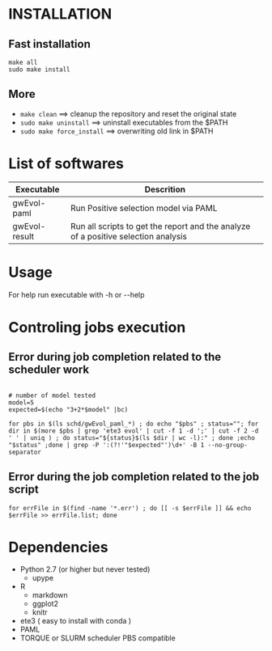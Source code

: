 # INSTALLATION

## Fast installation

```
make all  
sudo make install  
```
## More

* `make clean` 	==> cleanup the repository and reset the original state  
* `sudo make uninstall` ==> uninstall executables from the $PATH  
* `sudo make force_install` ==> overwriting old link in $PATH  

# List of softwares

Executable			|Descrition
--------------------|--------------------
gwEvol-paml			| Run Positive selection model via PAML
gwEvol-result	| Run all scripts to get the report and the analyze of a positive selection analysis

# Usage

For help run executable with -h or --help  

# Controling jobs execution
## Error during job completion related to the scheduler work

```

# number of model tested
model=5 
expected=$(echo "3+2*$model" |bc)

for pbs in $(ls schd/gwEvol_paml_*) ; do echo "$pbs" ; status=""; for dir in $(more $pbs | grep 'ete3 evol' | cut -f 1 -d ';' | cut -f 2 -d ' ' | uniq ) ; do status="${status}$(ls $dir | wc -l):" ; done ;echo "$status" ;done | grep -P ':(?!'"$expected"')\d+' -B 1 --no-group-separator 

```

## Error during the job completion related to the job script

```
for errFile in $(find -name '*.err') ; do [[ -s $errFile ]] && echo $errFile >> errFile.list; done

```
# Dependencies

* Python 2.7 (or higher but never tested)
	* upype
* R
	* markdown
	* ggplot2
	* knitr
* ete3 ( easy to install with conda )
* PAML
* TORQUE or SLURM scheduler PBS compatible


